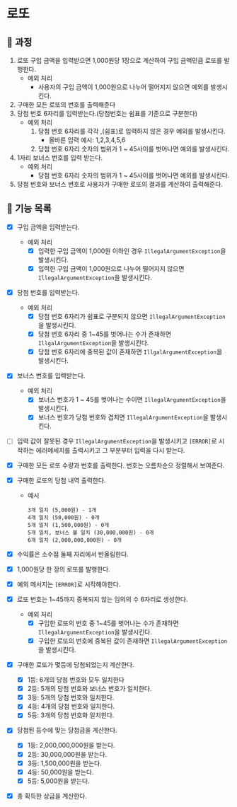 # 로또

## <font style="vertical-align: inherit;"><font style="vertical-align: inherit;">🚀</font></font> 과정

1. 로또 구입 금액을 입력받으면 1,000원당 1장으로 계산하여 구입 금액민큼 로또를 발행한다.
    - 예외 처리
        - 사용자의 구입 금액이 1,000원으로 나누어 떨어지지 않으면 예외를 발생시킨다.
2. 구매한 모든 로또의 번호를 출력해준다
3. 당첨 번호 6자리를 입력받는다.(당첨번호는 쉼표를 기준으로 구분한다)
    - 예외 처리
        1. 당첨 번호 6자리를 각각 ,(쉼표)로 입력하지 않은 경우 예외를 발생시킨다.
            - 올바른 입력 예시: 1,2,3,4,5,6
        2. 당첨 번호 6자리 숫자의 범위가 1 ~ 45사이를 벗어나면 예외를 발생시킨다.
4. 1자리 보너스 번호를 입력 받는다.
    - 예외 처리
        - 당첨 번호 6자리 숫자의 범위가 1 ~ 45사이를 벗어나면 예외를 발생시킨다.
5. 당첨 번호와 보너스 번호로 사용자가 구매한 로또의 결과를 계산하여 출력해준다.


## <font style="vertical-align: inherit;"><font style="vertical-align: inherit;">🔨</font></font> 기능 목록

- [x] 구입 금액을 입력받는다.
  - 예외 처리
    - [x] 입력한 구입 금액이 1,000원 이하인 경우 `IllegalArgumentException`을 발생시킨다.
    - [x] 입력한 구입 금액이 1,000원으로 나누어 떨어지지 않으면 `IllegalArgumentException`을 발생시킨다.

- [x] 당첨 번호를 입력받는다.
    - 예외 처리
        - [x] 당첨 번호 6자리가 쉼표로 구분되지 않으면 `IllegalArgumentException`을 발생시킨다.
        - [x] 당첨 번호 6자리 중 1~45를 벗어나는 수가 존재하면 `IllgalArgumentException`을 발생시킨다.
        - [x] 당첨 번호 6자리에 중복된 값이 존재하면 `IllgalArgumentException`을 발생시킨다.

- [x] 보너스 번호를 입력받는다.
    - 예외 처리
        - [x] 보너스 번호가 1 ~ 45를 벗어나는 수이면 `IllegalArgumentException`을 발생시킨다.
        - [x] 보너스 번호가 당첨 번호와 겹치면 `IllegalArgumentException`을 발생시킨다.

- [ ] 입력 값이 잘못된 경우 `IllegalArgumentException`을 발생시키고 `[ERROR]`로 시작하는 에러메세지를 출력시키고 그 부분부터 입력을 다시 받는다.

- [x] 구매한 모든 로또 수량과 번호를 출력한다. 번호는 오름차순으 정렬해서 보여준다.

- [x] 구매한 로또의 당첨 내역 출력한다.
  - 예시
    ```
    3개 일치 (5,000원) - 1개
    4개 일치 (50,000원) - 0개
    5개 일치 (1,500,000원) - 0개
    5개 일치, 보너스 볼 일치 (30,000,000원) - 0개
    6개 일치 (2,000,000,000원) - 0개 
    ```

- [x] 수익률은 소수점 둘째 자리에서 반올림한다.

- [x] 1,000원당 한 장의 로또를 발행한다.

- [x] 예외 메서지는 `[ERROR]`로 시작해야한다.  

- [x] 로또 번호는 1~45까지 중복되지 않는 임의의 수 6자리로 생성한다.
  - 예외 처리
    - [x] 구입한 로또의 번호 중 1~45를 벗어나는 수가 존재하면 `IllegalArgumentException`을 발생시킨다.
    - [x] 구입한 로또의 번호에 중복된 값이 존재하면 `IllegalArgumentException`을 발생시킨다.

- [x] 구매한 로또가 몇등에 당첨되었는지 계산한다.
    - [x] 1등: 6개의 당첨 번호와 모두 일치한다
    - [x] 2등: 5개의 당첨 번호와 보너스 번호가 일치한다.
    - [x] 3등: 5개의 당첨 번호와 일치한다.
    - [x] 4등: 4개의 당첨 번호와 일치한다.
    - [x] 5등: 3개의 당첨 번호화 일치힌다.

- [x] 당첨된 등수에 맞는 당첨금을 계산한다.
    - [x] 1등: 2,000,000,000원을 받는다.
    - [x] 2등: 30,000,000원을 받는다.
    - [x] 3등: 1,500,000원을 받는다.
    - [x] 4등: 50,000원을 받는다.
    - [x] 5등: 5,000원을 받는다.

- [x] 총 획득한 상금을 계산한다.
